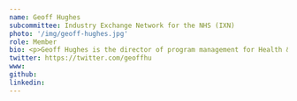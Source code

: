 ```yaml
---
name: Geoff Hughes
subcommittee: Industry Exchange Network for the NHS (IXN)
photo: '/img/geoff-hughes.jpg'
role: Member
bio: <p>Geoff Hughes is the director of program management for Health & Lifesciences in Microsoft’s commercial software engineering division, (CSE). Geoff works with the world’s leading healthcare and pharmaceutical companies, partners, academics and start-ups, with a focus on Microsoft’s latest developer tools & cloud services.</p><p>Geoff has held numerous business development and engineering roles in his tenure at Microsoft with specific industry expertise in Healthcare, Government, Research & Academia. Geoff was a founder member of Microsoft’s Internet Customer Unit established in 1995 to work with Internet Service Providers, pioneering the early days of the World Wide Web.</p>
twitter: https://twitter.com/geoffhu
www: 
github: 
linkedin: 
---
```

